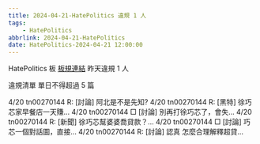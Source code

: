 ```yaml
---
title: 2024-04-21-HatePolitics 違規 1 人
tags:
    - HatePolitics
abbrlink: 2024-04-21-HatePolitics
date: HatePolitics-2024-04-21 12:00:00
---
```

HatePolitics 板 [板規連結](https://www.ptt.cc/bbs/HatePolitics/M.1617115262.A.D60.html)
昨天違規 1 人
<!-- more -->

違規清單
單日不得超過 5 篇

4/20 tn00270144 R: [討論] 阿北是不是先知?
4/20 tn00270144 R: [黑特] 徐巧芯家早餐店一天賺…
4/20 tn00270144 □ [討論] 別再打徐巧芯了，會失…
4/20 tn00270144 R: [新聞] 徐巧芯幫婆婆喬貸款？…
4/20 tn00270144 □ [討論] 巧芯一個對話圖，直接…
4/20 tn00270144 R: [討論] 認真 怎麼合理解釋超貸…